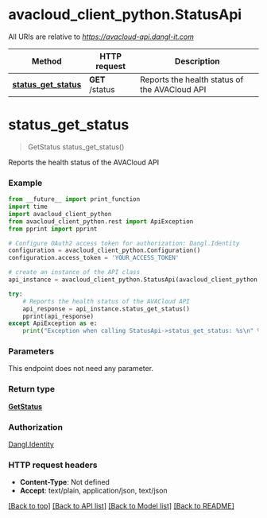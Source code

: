 # avacloud_client_python.StatusApi

All URIs are relative to *https://avacloud-api.dangl-it.com*

Method | HTTP request | Description
------------- | ------------- | -------------
[**status_get_status**](StatusApi.md#status_get_status) | **GET** /status | Reports the health status of the AVACloud API


# **status_get_status**
> GetStatus status_get_status()

Reports the health status of the AVACloud API

### Example
```python
from __future__ import print_function
import time
import avacloud_client_python
from avacloud_client_python.rest import ApiException
from pprint import pprint

# Configure OAuth2 access token for authorization: Dangl.Identity
configuration = avacloud_client_python.Configuration()
configuration.access_token = 'YOUR_ACCESS_TOKEN'

# create an instance of the API class
api_instance = avacloud_client_python.StatusApi(avacloud_client_python.ApiClient(configuration))

try:
    # Reports the health status of the AVACloud API
    api_response = api_instance.status_get_status()
    pprint(api_response)
except ApiException as e:
    print("Exception when calling StatusApi->status_get_status: %s\n" % e)
```

### Parameters
This endpoint does not need any parameter.

### Return type

[**GetStatus**](GetStatus.md)

### Authorization

[Dangl.Identity](../README.md#Dangl.Identity)

### HTTP request headers

 - **Content-Type**: Not defined
 - **Accept**: text/plain, application/json, text/json

[[Back to top]](#) [[Back to API list]](../README.md#documentation-for-api-endpoints) [[Back to Model list]](../README.md#documentation-for-models) [[Back to README]](../README.md)

